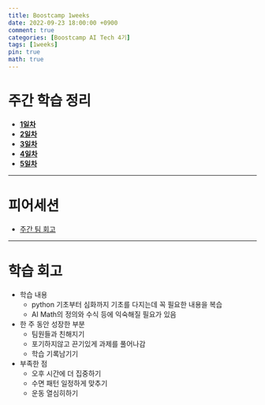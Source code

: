 ```yaml
---
title: Boostcamp 1weeks
date: 2022-09-23 18:00:00 +0900
comment: true
categories: [Boostcamp AI Tech 4기]
tags: [1weeks]
pin: true
math: true
---
```


# 주간 학습 정리
- **[1일차](https://jiyong-jeon.github.io/posts/Boostcamp-1days/)**
- **[2일차](https://jiyong-jeon.github.io/posts/Boostcamp-2days/)**
- **[3일차](https://jiyong-jeon.github.io/posts/Boostcamp-3days/)**
- **[4일차](https://jiyong-jeon.github.io/posts/Boostcamp-4days/)**
- **[5일차](https://jiyong-jeon.github.io/posts/Boostcamp-5days/)**

---

# 피어세션
- [주간 팀 회고](https://night-eustoma-5f3.notion.site/1-57eb2091284345ea97333ef56061d923)

---
# 학습 회고
- 학습 내용
  - python 기초부터 심화까지 기초를 다지는데 꼭 필요한 내용을 복습
  - AI Math의 정의와 수식 등에 익숙해질 필요가 있음
- 한 주 동안 성장한 부분
  - 팀원들과 친해지기
  - 포기하지않고 끈기있게 과제를 풀어나감
  - 학습 기록남기기
- 부족한 점
  - 오후 시간에 더 집중하기
  - 수면 패턴 일정하게 맞추기
  - 운동 열심히하기